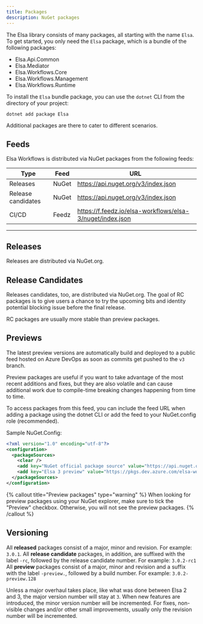 ```yaml
---
title: Packages
description: NuGet packages
---
```


The Elsa library consists of many packages, all starting with the name `Elsa`.
To get started, you only need the `Elsa` package, which is a bundle of the following packages:

- Elsa.Api.Common
- Elsa.Mediator
- Elsa.Workflows.Core
- Elsa.Workflows.Management
- Elsa.Workflows.Runtime

To install the `Elsa` bundle package, you can use the `dotnet` CLI from the directory of your project:

```shell
dotnet add package Elsa
```

Additional packages are there to cater to different scenarios.

## Feeds

Elsa Workflows is distributed via NuGet packages from the following feeds:

| Type               | Feed  | URL                                                       |
|--------------------|-------|-----------------------------------------------------------|
| Releases           | NuGet | https://api.nuget.org/v3/index.json                       |
| Release candidates | NuGet | https://api.nuget.org/v3/index.json                       |
| CI/CD              | Feedz | https://f.feedz.io/elsa-workflows/elsa-3/nuget/index.json |

---

## Releases

Releases are distributed via NuGet.org.

## Release Candidates

Releases candidates, too, are distributed via NuGet.org.
The goal of RC packages is to give users a chance to try the upcoming bits and identity potential blocking issue before the final release.

RC packages are usually more stable than preview packages.

## Previews

The latest preview versions are automatically build and deployed to a public feed hosted on Azure DevOps as soon as commits get pushed to the `v3` branch.

Preview packages are useful if you want to take advantage of the most recent additions and fixes, but they are also volatile and can cause additional work due to compile-time breaking changes happening from time to time.

To access packages from this feed, you can include the feed URL when adding a package using the dotnet CLI or add the feed to your NuGet.config role (recommended).

Sample NuGet.Config:

```xml
<?xml version="1.0" encoding="utf-8"?>
<configuration>
  <packageSources>
    <clear />
    <add key="NuGet official package source" value="https://api.nuget.org/v3/index.json" />
    <add key="Elsa 3 preview" value="https://pkgs.dev.azure.com/elsa-workflows/3cbdb983-acb6-4ba7-b862-f9e3cbd4e213/_packaging/Packages/nuget/v3/index.json" />
  </packageSources>
</configuration>
```

{% callout title="Preview packages" type="warning" %}
When looking for preview packages using your NuGet explorer, make sure to tick the "Preview" checkbox. Otherwise, you will not see the preview packages.
{% /callout %}

## Versioning

All **released** packages consist of a major, minor and revision. For example: `3.0.1`.
All **release candidate** packages, in addition, are suffixed with the label `-rc`, followed by the release candidate number. For example: `3.0.2-rc1`
All **preview** packages consist of a major, minor and revision and a suffix with the label `-preview.`, followed by a build number. For example: `3.0.2-preview.128` 

Unless a major overhaul takes place, like what was done between Elsa 2 and 3, the major version number will stay at `3`.
When new features are introduced, the minor version number will be incremented.
For fixes, non-visible changes and/or other small improvements, usually only the revision number will be incremented.